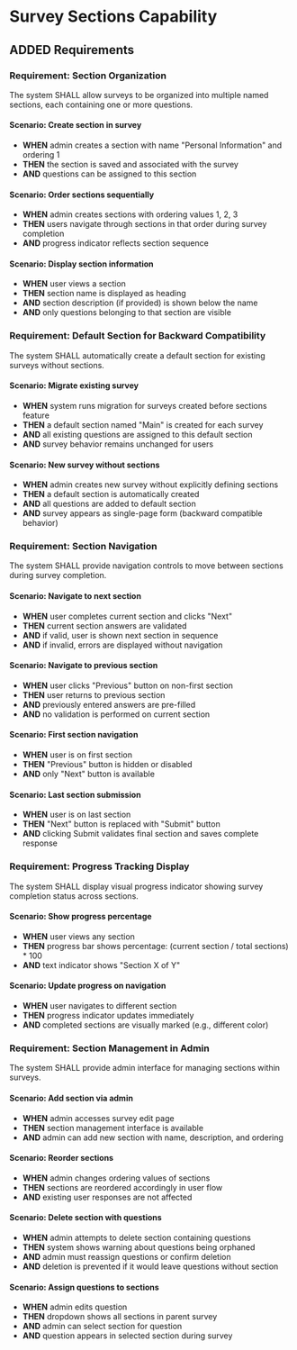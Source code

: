# Survey Sections Capability

## ADDED Requirements

### Requirement: Section Organization
The system SHALL allow surveys to be organized into multiple named sections, each containing one or more questions.

#### Scenario: Create section in survey
- **WHEN** admin creates a section with name "Personal Information" and ordering 1
- **THEN** the section is saved and associated with the survey
- **AND** questions can be assigned to this section

#### Scenario: Order sections sequentially
- **WHEN** admin creates sections with ordering values 1, 2, 3
- **THEN** users navigate through sections in that order during survey completion
- **AND** progress indicator reflects section sequence

#### Scenario: Display section information
- **WHEN** user views a section
- **THEN** section name is displayed as heading
- **AND** section description (if provided) is shown below the name
- **AND** only questions belonging to that section are visible

### Requirement: Default Section for Backward Compatibility
The system SHALL automatically create a default section for existing surveys without sections.

#### Scenario: Migrate existing survey
- **WHEN** system runs migration for surveys created before sections feature
- **THEN** a default section named "Main" is created for each survey
- **AND** all existing questions are assigned to this default section
- **AND** survey behavior remains unchanged for users

#### Scenario: New survey without sections
- **WHEN** admin creates new survey without explicitly defining sections
- **THEN** a default section is automatically created
- **AND** all questions are added to default section
- **AND** survey appears as single-page form (backward compatible behavior)

### Requirement: Section Navigation
The system SHALL provide navigation controls to move between sections during survey completion.

#### Scenario: Navigate to next section
- **WHEN** user completes current section and clicks "Next"
- **THEN** current section answers are validated
- **AND** if valid, user is shown next section in sequence
- **AND** if invalid, errors are displayed without navigation

#### Scenario: Navigate to previous section
- **WHEN** user clicks "Previous" button on non-first section
- **THEN** user returns to previous section
- **AND** previously entered answers are pre-filled
- **AND** no validation is performed on current section

#### Scenario: First section navigation
- **WHEN** user is on first section
- **THEN** "Previous" button is hidden or disabled
- **AND** only "Next" button is available

#### Scenario: Last section submission
- **WHEN** user is on last section
- **THEN** "Next" button is replaced with "Submit" button
- **AND** clicking Submit validates final section and saves complete response

### Requirement: Progress Tracking Display
The system SHALL display visual progress indicator showing survey completion status across sections.

#### Scenario: Show progress percentage
- **WHEN** user views any section
- **THEN** progress bar shows percentage: (current section / total sections) * 100
- **AND** text indicator shows "Section X of Y"

#### Scenario: Update progress on navigation
- **WHEN** user navigates to different section
- **THEN** progress indicator updates immediately
- **AND** completed sections are visually marked (e.g., different color)

### Requirement: Section Management in Admin
The system SHALL provide admin interface for managing sections within surveys.

#### Scenario: Add section via admin
- **WHEN** admin accesses survey edit page
- **THEN** section management interface is available
- **AND** admin can add new section with name, description, and ordering

#### Scenario: Reorder sections
- **WHEN** admin changes ordering values of sections
- **THEN** sections are reordered accordingly in user flow
- **AND** existing user responses are not affected

#### Scenario: Delete section with questions
- **WHEN** admin attempts to delete section containing questions
- **THEN** system shows warning about questions being orphaned
- **AND** admin must reassign questions or confirm deletion
- **AND** deletion is prevented if it would leave questions without section

#### Scenario: Assign questions to sections
- **WHEN** admin edits question
- **THEN** dropdown shows all sections in parent survey
- **AND** admin can select section for question
- **AND** question appears in selected section during survey

